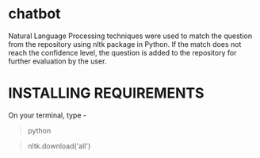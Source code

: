 # chatbot
Natural Language Processing techniques were used to match the question from the repository using nltk package in Python. If the match does not reach the confidence level, the question is added to the repository for further evaluation by the user.

# INSTALLING REQUIREMENTS
On your terminal, type -
> python

> nltk.download('all') 
